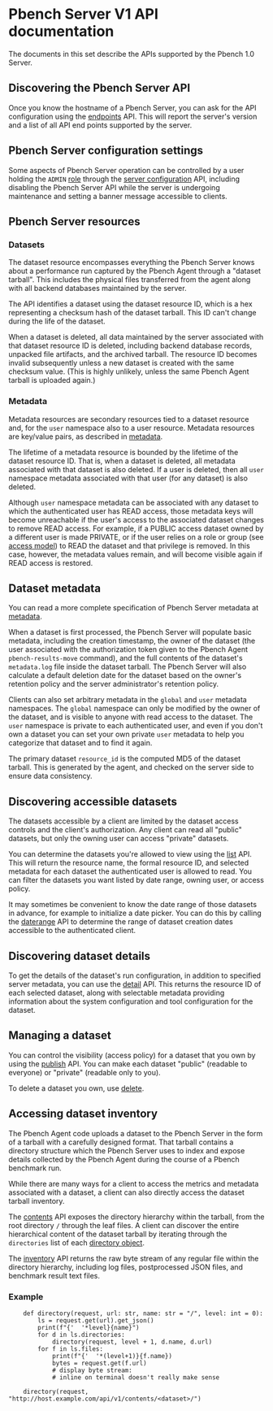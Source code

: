 # Pbench Server V1 API documentation

The documents in this set describe the APIs supported by the Pbench 1.0 Server.

## Discovering the Pbench Server API

Once you know the hostname of a Pbench Server, you can ask for the API
configuration using the [endpoints](endpoints.md) API. This will report the
server's version and a list of all API end points supported by the server.

## Pbench Server configuration settings

Some aspects of Pbench Server operation can be controlled by a user holding the
`ADMIN` [role](../access_model.md) through the
[server configuration](./server_config.md) API, including disabling the Pbench
Server API while the server is undergoing maintenance and setting a banner
message accessible to clients.

## Pbench Server resources

### Datasets

The dataset resource encompasses everything the Pbench Server knows about a
performance run captured by the Pbench Agent through a "dataset tarball". This
includes the physical files transferred from the agent along with all backend
databases maintained by the server.

The API identifies a dataset using the dataset resource ID, which is a hex
representing a checksum hash of the dataset tarball. This ID can't change during
the life of the dataset.

When a dataset is deleted, all data maintained by the server associated with that
dataset resource ID is deleted, including backend database records, unpacked file
artifacts, and the archived tarball. The resource ID becomes invalid subsequently
unless a new dataset is created with the same checksum value. (This is highly
unlikely, unless the same Pbench Agent tarball is uploaded again.)

### Metadata

Metadata resources are secondary resources tied to a dataset resource and, for
the `user` namespace also to a user resource. Metadata resources are key/value
pairs, as described in [metadata](../metadata.md).

The lifetime of a metadata resource is bounded by the lifetime of the dataset
resource ID. That is, when a dataset is deleted, all metadata associated with
that dataset is also deleted. If a user is deleted, then all `user` namespace
metadata associated with that user (for any dataset) is also deleted.

Although `user` namespace metadata can be associated with any dataset to which
the authenticated user has READ access, those metadata keys will become
unreachable if the user's access to the associated dataset changes to remove
READ access. For example, if a PUBLIC access dataset owned by a different user
is made PRIVATE, or if the user relies on a role or group (see
[access model](../access_model.md)) to READ the dataset and that privilege is
removed. In this case, however, the metadata values remain, and will become
visible again if READ access is restored.

## Dataset metadata

You can read a more complete specification of Pbench Server metadata at
[metadata](../metadata.md).

When a dataset is first processed, the Pbench Server will populate basic
metadata, including the creation timestamp, the owner of the dataset (the user
associated with the authorization token given to the Pbench Agent
`pbench-results-move` command), and the full contents of the dataset's
`metadata.log` file inside the dataset tarball. The Pbench Server will also
calculate a default deletion date for the dataset based on the owner's
retention policy and the server administrator's retention policy.

Clients can also set arbitrary metadata in the `global` and `user`
metadata namespaces. The `global` namespace can only be modified by the
owner of the dataset, and is visible to anyone with read access to the dataset.
The `user` namespace is private to each authenticated user, and even if you
don't own a dataset you can set your own private `user` metadata to help you
categorize that dataset and to find it again.

The primary dataset `resource_id` is the computed MD5 of the dataset tarball.
This is generated by the agent, and checked on the server side to ensure data
consistency.

## Discovering accessible datasets

The datasets accessible by a client are limited by the dataset access controls
and the client's authorization. Any client can read all "public" datasets, but
only the owning user can access "private" datasets.

You can determine the datasets you're allowed to view using the [list](list.md)
API. This will return the resource name, the formal resource ID, and selected
metadata for each dataset the authenticated user is allowed to read. You can
filter the datasets you want listed by date range, owning user, or access
policy.

It may sometimes be convenient to know the date range of those datasets in
advance, for example to initialize a date picker. You can do this by calling
the [daterange](daterange.md) API to determine the range of dataset creation
dates accessible to the authenticated client.

## Discovering dataset details

To get the details of the dataset's run configuration, in addition to specified
server metadata, you can use the [detail](detail.md) API. This returns the
resource ID of each selected dataset, along with selectable metadata providing
information about the system configuration and tool configuration for the
dataset.

## Managing a dataset

You can control the visibility (access policy) for a dataset that you own by
using the [publish](publish.md) API. You can make each dataset "public"
(readable to everyone) or "private" (readable only to you).

To delete a dataset you own, use [delete](delete.md).

## Accessing dataset inventory

The Pbench Agent code uploads a dataset to the Pbench Server in the form of a
tarball with a carefully designed format. That tarball contains a directory
structure which the Pbench Server uses to index and expose details collected by
the Pbench Agent during the course of a Pbench benchmark run.

While there are many ways for a client to access the metrics and metadata
associated with a dataset, a client can also directly access the dataset
tarball inventory.

The [contents](contents.md) API exposes the directory hierarchy within the
tarball, from the root directory `/` through the leaf files. A client can
discover the entire hierarchical content of the dataset tarball by iterating
through the `directories` list of each
[directory object](contents.md#directory-object).

The [inventory](inventory.md) API returns the raw byte stream of any regular
file within the directory hierarchy, including log files, postprocessed JSON
files, and benchmark result text files.

### Example

```
    def directory(request, url: str, name: str = "/", level: int = 0):
        ls = request.get(url).get_json()
        print(f"{'  '*level}{name}")
        for d in ls.directories:
            directory(request, level + 1, d.name, d.url)
        for f in ls.files:
            print(f"{'  '*(level+1)}{f.name})
            bytes = request.get(f.url)
            # display byte stream:
            # inline on terminal doesn't really make sense

    directory(request, "http://host.example.com/api/v1/contents/<dataset>/")
```
